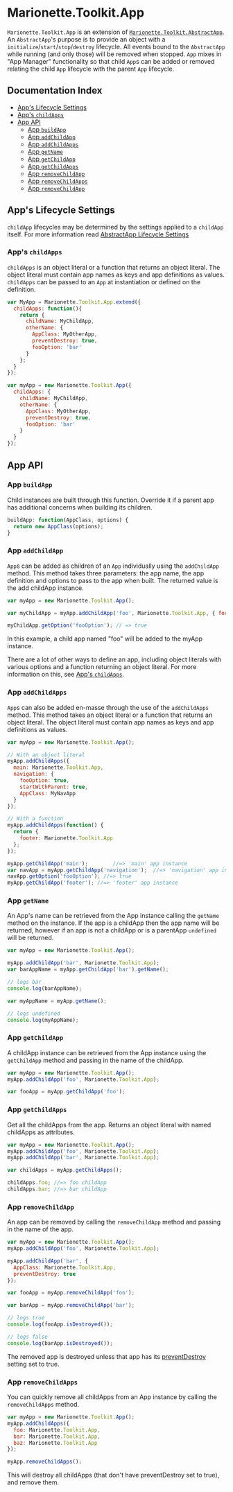 # Marionette.Toolkit.App

`Marionette.Toolkit.App` is an extension of [`Marionette.Toolkit.AbstractApp`](./abstract-app.md).  An `AbstractApp`'s purpose is to provide an object with a `initialize`/`start`/`stop`/`destroy` lifecycle.  All events bound to the `AbstractApp` while running (and only those) will be removed when stopped.  `App` mixes in "App Manager" functionality so that child `App`s can be added or removed relating the child `App` lifecycle with the parent `App` lifecycle.

## Documentation Index
* [App's Lifecycle Settings](#apps-lifecycle-settings)
* [App's `childApps`](#apps-childapps)
* [App API](#app-api)
  * [App `buildApp`](#app-buildapp)
  * [App `addChildApp`](#app-addchildapp)
  * [App `addChildApps`](#app-addchildapps)
  * [App `getName`](#app-getName)
  * [App `getChildApp`](#app-getchildapp)
  * [App `getChildApps`](#app-getchildapps)
  * [App `removeChildApp`](#app-removechildapp)
  * [App `removeChildApps`](#app-removechildapps)
  * [App `removeChildApp`](#app-removechildapp)

## App's Lifecycle Settings

`childApp` lifecycles may be determined by the settings applied to a `childApp` itself.  For more information read [AbstractApp Lifecycle Settings](./abstract-app.md#lifecycle-settings)

### App's `childApps`
`childApps` is an object literal or a function that returns an object literal.
The object literal must contain app names as keys and app definitions as values.
`childApps` can be passed to an `App` at instantiation or defined on the definition.

```js
var MyApp = Marionette.Toolkit.App.extend({
  childApps: function(){
    return {
      childName: MyChildApp,
      otherName: {
        AppClass: MyOtherApp,
        preventDestroy: true,
        fooOption: 'bar'
      }
    };
  }
});
```

```js
var myApp = new Marionette.Toolkit.App({
  childApps: {
    childName: MyChildApp,
    otherName: {
      AppClass: MyOtherApp,
      preventDestroy: true,
      fooOption: 'bar'
    }
  }
});
```

## App API

### App `buildApp`
Child instances are built through this function.
Override it if a parent app has additional concerns when building its children.

```js
buildApp: function(AppClass, options) {
  return new AppClass(options);
}
```

### App `addChildApp`

`App`s can be added as children of an `App` individually using
the `addChildApp` method. This method takes three parameters: the app name,
the app definition and options to pass to the app when built.
The returned value is the add childApp instance.

```js
var myApp = new Marionette.Toolkit.App();

var myChildApp = myApp.addChildApp('foo', Marionette.Toolkit.App, { fooOption: true });

myChildApp.getOption('fooOption'); // => true
```

In this example, a child app named "foo" will be added
to the myApp instance.

There are a lot of other ways to define an app,
including object literals with various options and
a function returning an object literal. For more information
on this, see [App's `childApps`](#apps-childapps).

### App `addChildApps`

`App`s can also be added en-masse through the use
of the `addChildApps` method. This method takes an object
literal or a function that returns an object literal.
The object literal must contain app names as keys
and app definitions as values.

```js
var myApp = new Marionette.Toolkit.App();

// With an object literal
myApp.addChildApps({
  main: Marionette.Toolkit.App,
  navigation: {
    fooOption: true,
    startWithParent: true,
    AppClass: MyNavApp
  }
});

// With a function
myApp.addChildApps(function() {
  return {
    footer: Marionette.Toolkit.App
  };
});

myApp.getChildApp('main');        //=> 'main' app instance
var navApp = myApp.getChildApp('navigation');  //=> 'navigation' app instance
navApp.getOption('fooOption'); //=> true
myApp.getChildApp('footer'); //=> 'footer' app instance
```

### App `getName`

An App's name can be retrieved from the App
instance calling the `getName` method on the
instance. If the app is a childApp then the
app name will be returned, however if an app
is not a childApp or is a parentApp `undefined`
will be returned.

```js
var myApp = new Marionette.Toolkit.App();

myApp.addChildApp('bar', Marionette.Toolkit.App);
var barAppName = myApp.getChildApp('bar').getName();

// logs bar
console.log(barAppName);

var myAppName = myApp.getName();

// logs undefined
console.log(myAppName);
```

### App `getChildApp`

A childApp instance can be retrieved from the
App instance using the `getChildApp` method and
passing in the name of the childApp.

```js
var myApp = new Marionette.Toolkit.App();
myApp.addChildApp('foo', Marionette.Toolkit.App);

var fooApp = myApp.getChildApp('foo');
```

### App `getChildApps`

Get all the childApps from the app.
Returns an object literal with named childApps
as attributes.

```js
var myApp = new Marionette.Toolkit.App();
myApp.addChildApp('foo', Marionette.Toolkit.App);
myApp.addChildApp('bar', Marionette.Toolkit.App);

var childApps = myApp.getChildApps();

childApps.foo; //=> foo childApp
childApps.bar; //=> bar childApp
```

### App `removeChildApp`

An app can be removed by calling the `removeChildApp`
method and passing in the name of the app.

```js
var myApp = new Marionette.Toolkit.App();
myApp.addChildApp('foo', Marionette.Toolkit.App);

myApp.addChildApp('bar', {
  AppClass: Marionette.Toolkit.App,
  preventDestroy: true
});

var fooApp = myApp.removeChildApp('foo');

var barApp = myApp.removeChildApp('bar');

// logs true
console.log(fooApp.isDestroyed());

// logs false
console.log(barApp.isDestroyed());
```

The removed app is destroyed unless that app has its
[preventDestroy](./abstract-app.md#apps-preventdestroy) setting set to true.

### App `removeChildApps`

You can quickly remove all childApps from an
App instance by calling the `removeChildApps`
method.

```js
var myApp = new Marionette.Toolkit.App();
myApp.addChildApps({
  foo: Marionette.Toolkit.App,
  bar: Marionette.Toolkit.App,
  baz: Marionette.Toolkit.App
});

myApp.removeChildApps();
```

This will destroy all childApps (that don't have preventDestroy set to true), and remove them.
